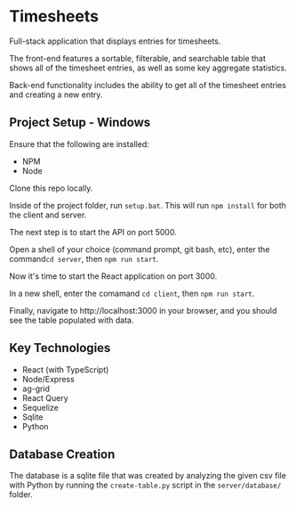 # Timesheets
Full-stack application that displays entries for timesheets. 

The front-end features a sortable, filterable, and searchable table that shows all of the timesheet entries, as well as some key aggregate statistics.

Back-end functionality includes the ability to get all of the timesheet entries and creating a new entry.

## Project Setup - Windows
Ensure that the following are installed:
- NPM
- Node

Clone this repo locally.

Inside of the project folder, run `setup.bat`. This will run `npm install` for both the client and server.

The next step is to start the API on port 5000.

Open a shell of your choice (command prompt, git bash, etc), enter the command`cd server`, then `npm run start`.

Now it's time to start the React application on port 3000.

In a new shell, enter the comamand `cd client`, then `npm run start`.

Finally, navigate to http://localhost:3000 in your browser, and you should see the table populated with data.

## Key Technologies
- React (with TypeScript)
- Node/Express
- ag-grid
- React Query
- Sequelize
- Sqlite
- Python

## Database Creation
The database is a sqlite file that was created by analyzing the given csv file with Python by running the `create-table.py` script in the `server/database/` folder.
